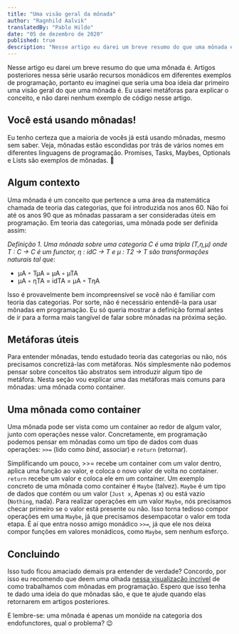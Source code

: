 ```yaml
---
title: "Uma visão geral da mônada"
author: "Ragnhild Aalvik"
translatedBy: "Pablo Hildo"
date: "05 de dezembro de 2020"
published: true
description: "Nesse artigo eu darei um breve resumo do que uma mônada é. Artigos posteriores nessa série usarão recursos monádicos em diferentes exemplos de programação, portanto eu imaginei que seria uma boa ideia dar primeiro uma visão geral do que uma mônada é. Eu usarei metáforas para explicar o conceito, e não darei nenhum exemplo de código nesse artigo."
---
```


Nesse artigo eu darei um breve resumo do que uma mônada é. Artigos posteriores nessa série usarão recursos monádicos em diferentes exemplos de programação, portanto eu imaginei que seria uma boa ideia dar primeiro uma visão geral do que uma mônada é. Eu usarei metáforas para explicar o conceito, e não darei nenhum exemplo de código nesse artigo.

## Você está usando mônadas!

Eu tenho certeza que a maioria de vocês já está usando mônadas, mesmo sem saber. Veja, mônadas estão escondidas por trás de vários nomes em diferentes linguagens de programação. Promises, Tasks, Maybes, Optionals e Lists são exemplos de mônadas. 🤯

## Algum contexto

Uma mônada é um conceito que pertence a uma área da matemática chamada de teoria das categorias, que foi introduzida nos anos 60. Não foi até os anos 90 que as mônadas passaram a ser consideradas úteis em programação. Em teoria das categorias, uma mônada pode ser definida assim:

_Definição 1. Uma mônada sobre uma categoria C é uma tripla (T,η,µ) onde T : C → C é um functor, η : idC → T e µ : T2 → T são transformações naturais tal que:_

- µA ◦ TµA = µA ◦ µTA
- µA ◦ ηTA = idTA = µA ◦ TηA

Isso é provavelmente bem incompreensível se você não é familiar com teoria das categorias. Por sorte, não é necessário entendê-la para usar mônadas em programação. Eu só queria mostrar a definição formal antes de ir para a forma mais tangível de falar sobre mônadas na próxima seção.

## Metáforas úteis

Para entender mônadas, tendo estudado teoria das categorias ou não, nós precisamos concretizá-las com metáforas. Nós simplesmente não podemos pensar sobre conceitos tão abstratos sem introduzir algum tipo de metáfora. Nesta seção vou explicar uma das metáforas mais comuns para mônadas: uma mônada como container.

## Uma mônada como container

Uma mônada pode ser vista como um container ao redor de algum valor, junto com operações nesse valor. Concretamente, em programação podemos pensar em mônadas como um tipo de dados com duas operações: `>>=` (lido como _bind_, associar) e `return` (retornar).

Simplificando um pouco, >>= recebe um container com um valor dentro, aplica uma função ao valor, e coloca o novo valor de volta no container. `return` recebe um valor e coloca ele em um container. Um exemplo concreto de uma mônada como container é `Maybe` (talvez). `Maybe` é um tipo de dados que contém ou um valor (`Just x`, Apenas x) ou está vazio (`Nothing`, nada). Para realizar operações em um valor `Maybe`, nós precisamos checar primeiro se o valor está presente ou não. Isso torna tedioso compor operações em uma `Maybe`, já que precisamos desempacotar o valor em toda etapa. É aí que entra nosso amigo monádico `>>=`, já que ele nos deixa compor funções em valores monádicos, como `Maybe`, sem nenhum esforço.

## Concluindo

Isso tudo ficou amaciado demais pra entender de verdade? Concordo, por isso eu recomendo que deem uma olhada [nessa visualização incrível](adit.io/posts/2013-04-17-functors,_applicatives,_and_monads_in_pictures.html) de como trabalhamos com mônadas em programação. Espero que isso tenha te dado uma ideia do que mônadas são, e que te ajude quando elas retornarem em artigos posteriores.

E lembre-se: uma mônada é apenas um monóide na categoria dos endofunctores, qual o problema? 😉
